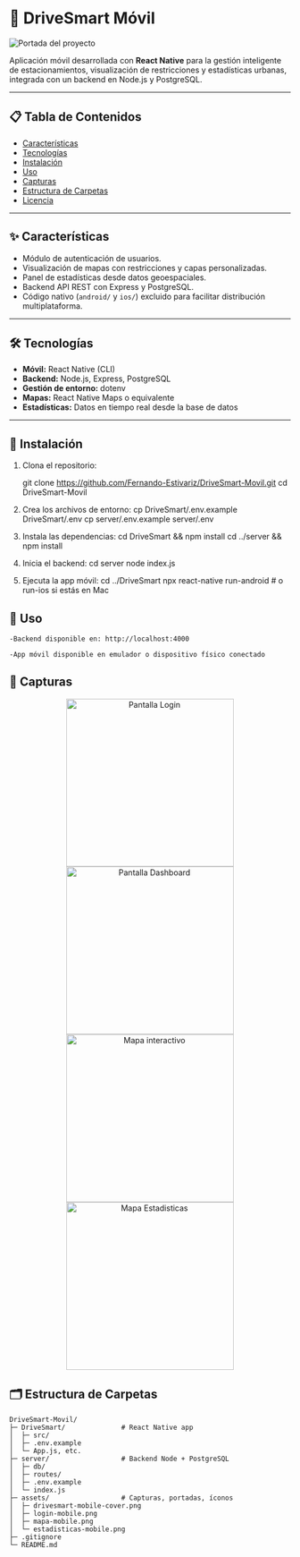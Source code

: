 # 📱 DriveSmart Móvil

![Portada del proyecto](./assets/login.png)

Aplicación móvil desarrollada con **React Native** para la gestión inteligente de estacionamientos, visualización de restricciones y estadísticas urbanas, integrada con un backend en Node.js y PostgreSQL.

---

## 📋 Tabla de Contenidos

* [Características](#-características)
* [Tecnologías](#-tecnologías)
* [Instalación](#-instalación)
* [Uso](#-uso)
* [Capturas](#-capturas)
* [Estructura de Carpetas](#-estructura-de-carpetas)
* [Licencia](#-licencia)

---

## ✨ Características

* Módulo de autenticación de usuarios.
* Visualización de mapas con restricciones y capas personalizadas.
* Panel de estadísticas desde datos geoespaciales.
* Backend API REST con Express y PostgreSQL.
* Código nativo (`android/` y `ios/`) excluido para facilitar distribución multiplataforma.

---

## 🛠 Tecnologías

* **Móvil:** React Native (CLI)
* **Backend:** Node.js, Express, PostgreSQL
* **Gestión de entorno:** dotenv
* **Mapas:** React Native Maps o equivalente
* **Estadísticas:** Datos en tiempo real desde la base de datos

---

## 🔧 Instalación

1. Clona el repositorio:

   git clone https://github.com/Fernando-Estivariz/DriveSmart-Movil.git
   cd DriveSmart-Movil

2. Crea los archivos de entorno:
    cp DriveSmart/.env.example DriveSmart/.env
    cp server/.env.example server/.env

3. Instala las dependencias:
    cd DriveSmart && npm install
    cd ../server && npm install

4. Inicia el backend:
    cd server
    node index.js

5. Ejecuta la app móvil:
    cd ../DriveSmart
    npx react-native run-android  # o run-ios si estás en Mac

## 🚀 Uso
    -Backend disponible en: http://localhost:4000

    -App móvil disponible en emulador o dispositivo físico conectado

## 📸 Capturas

<p align="center">
  <img src="./assets/login.png" alt="Pantalla Login" width="300" />
  <img src="./assets/carga.png" alt="Pantalla Dashboard" width="300" />
  <img src="./assets/carga.png" alt="Mapa interactivo" width="300" />
  <img src="./assets/registrate.png" alt="Mapa Estadisticas" width="300" />
</p>

## 🗂 Estructura de Carpetas

```text
DriveSmart-Movil/
├─ DriveSmart/              # React Native app
│  ├─ src/
│  ├─ .env.example
│  └─ App.js, etc.
├─ server/                  # Backend Node + PostgreSQL
│  ├─ db/
│  ├─ routes/
│  ├─ .env.example
│  └─ index.js
├─ assets/                  # Capturas, portadas, íconos
│  ├─ drivesmart-mobile-cover.png
│  ├─ login-mobile.png
│  ├─ mapa-mobile.png
│  └─ estadisticas-mobile.png
├─ .gitignore
└─ README.md